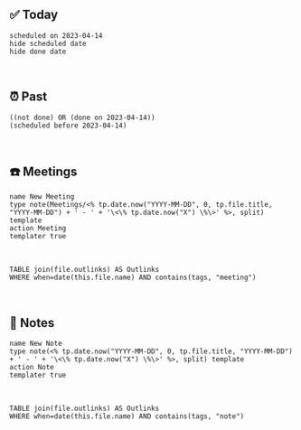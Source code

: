 ## ✅ Today


```tasks
scheduled on 2023-04-14
hide scheduled date
hide done date
```


​
## ⏰ Past


```tasks
((not done) OR (done on 2023-04-14))
(scheduled before 2023-04-14)
```


​
## ☎️ Meetings


```button
name New Meeting
type note(Meetings/<% tp.date.now("YYYY-MM-DD", 0, tp.file.title, "YYYY-MM-DD") + ' - ' + '\<\% tp.date.now("X") \%\>' %>, split) template
action Meeting
templater true
```


​


```dataview
TABLE join(file.outlinks) AS Outlinks
WHERE when=date(this.file.name) AND contains(tags, "meeting")
```


​
## 📝 Notes


```button
name New Note
type note(<% tp.date.now("YYYY-MM-DD", 0, tp.file.title, "YYYY-MM-DD") + ' - ' + '\<\% tp.date.now("X") \%\>' %>, split) template
action Note
templater true
```


​


```dataview
TABLE join(file.outlinks) AS Outlinks
WHERE when=date(this.file.name) AND contains(tags, "note")
```